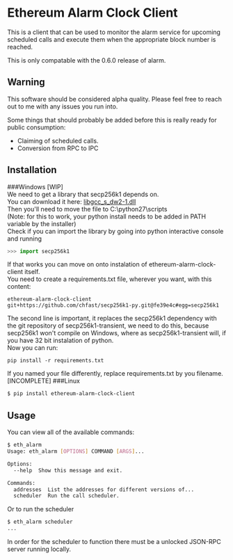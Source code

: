 # Ethereum Alarm Clock Client


This is a client that can be used to monitor the alarm service for upcoming
scheduled calls and execute them when the appropriate block number is reached.

This is only compatable with the 0.6.0 release of alarm.

## Warning

This software should be considered alpha quality.  Please feel free to reach out to me with any issues you run into.

Some things that should probably be added before this is really ready for
public consumption:

* Claiming of scheduled calls.
* Conversion from RPC to IPC


## Installation
###Windows [WIP]  
We need to get a library that secp256k1 depends on.  
You can download it here: [libgcc_s_dw2-1.dll](https://github.com/jonasstrandstedt/MinGW/raw/master/MinGW/bin/libgcc_s_dw2-1.dll)  
Then you'll need to move the file to C:\python27\scripts  
(Note: for this to work, your python install needs to be added in PATH variable by the installer)  
Check if you can import the library by going into python interactive console and running  
```python
>>> import secp256k1
```
If that works you can move on onto instalation of ethereum-alarm-clock-client itself.  
You need to create a requirements.txt file, wherever you want, with this content:
```
ethereum-alarm-clock-client
git+https://github.com/chfast/secp256k1-py.git@fe39e4c#egg=secp256k1
```
The second line is important, it replaces the secp256k1 dependency with the git repository of secp256k1-transient, we need to do this, because secp256k1 won't compile on Windows, where as secp256k1-transient will, if you have 32 bit instalation of python.  
Now you can run:
```
pip install -r requirements.txt
```
If you named your file differently, replace requirements.txt by you filename.
[INCOMPLETE]
###Linux
```bash
$ pip install ethereum-alarm-clock-client
```


## Usage

You can view all of the available commands:

```bash
$ eth_alarm
Usage: eth_alarm [OPTIONS] COMMAND [ARGS]...

Options:
  --help  Show this message and exit.

Commands:
  addresses  List the addresses for different versions of...
  scheduler  Run the call scheduler.
```

Or to run the scheduler

```bash
$ eth_alarm scheduler
...
```

In order for the scheduler to function there must be a unlocked JSON-RPC server
running locally.

